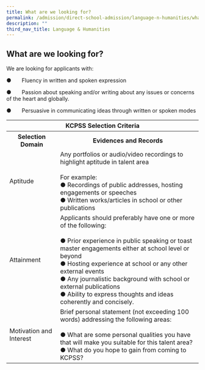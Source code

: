 ```yaml
---
title: What are we looking for?
permalink: /admission/direct-school-admission/language-n-humanities/what-are-we-looking-for/
description: ""
third_nav_title: Language & Humanities
---
```

## What are we looking for?

We are looking for applicants with:

●       Fluency in written and spoken expression

●       Passion about speaking and/or writing about any issues or concerns of the heart and globally.

●       Persuasive in communicating ideas through written or spoken modes

<table>
<thead>
  <tr>
    <th colspan="2">KCPSS Selection Criteria</th>
  </tr>
</thead>
<tbody>
  <tr>
    <th>Selection Domain</th>
    <th>Evidences and Records</th>
  </tr>
  <tr>
    <td>Aptitude</td>
    <td>Any portfolios or audio/video recordings to highlight aptitude in talent area<br> <br>For example:<br>●       Recordings of public addresses, hosting engagements or speeches<br>●       Written works/articles in school or other publications<br> </td>
  </tr>
  <tr>
    <td>Attainment</td>
    <td>Applicants should preferably have one or more of the following:<br> <br>●       Prior experience in public speaking or toast master engagements either at school level or beyond<br>●       Hosting experience at school or any other external events<br>●       Any journalistic background with school or external publications<br>●       Ability to express thoughts and ideas coherently and concisely.</td>
  </tr>
  <tr>
    <td>Motivation and Interest</td>
    <td>Brief personal statement (not exceeding 100 words) addressing the following areas:<br> <br>●       What are some personal qualities you have that will make you suitable for this talent area?<br>●       What do you hope to gain from coming to KCPSS?</td>
  </tr>
</tbody>
</table>